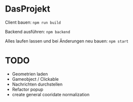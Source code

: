 # DasProjekt

Client bauen:
``` npm run build ```

Backend ausführen:
``` npm backend ```

Alles laufen lassen und bei Änderungen neu bauen:
``` npm start ```


# TODO
- Geometrien laden
- Gameobject / Clickable
- Nachrichten durchstellen
- Refactor popup 
- create general cooridate normalization